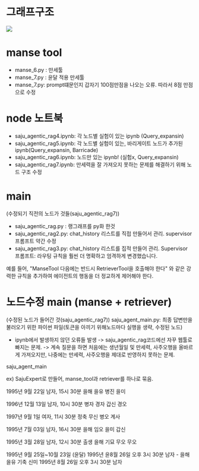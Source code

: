 # 그래프구조

![](https://github.com/Jae-hoya/Fortune/tree/jaeho/saju/%EC%9E%AC%ED%98%B8%EB%8B%98/langgraph_saju/graph.png)

# manse tool
- manse_6.py : 만세툴
- manse_7.py : 윤달 적용 만세툴
- manse_7.py: prompt떄문인지 갑자기 100점만점을 나오는 오류. 따라서 8점 만점으로 수정

# node 노트북
- saju_agentic_rag4.ipynb: 각 노드별 실험이 있는 ipynb (Query_expansin)
- saju_agentic_rag5.ipynb: 각 노드별 실험이 있는, 바리게이트 노드가 추가된 ipynb(Query_expansin, Barricade)
- saju_agentic_rag6.ipynb: 노드만 있는 ipynb! (실험x, Query_expansin)
- saju_agentic_rag7.ipynb: 만세력을 잘 가져오지 못하는 문제를 해결하기 위해 노드 구조 수정

# main
(수정되기 직전의 노드가 것들(saju_agentic_rag7))
- saju_agentic_rag.py : 랭그래프를 py화 한것
- saju_agentic_rag2.py: chat_history 리스트를 직접 만들어서 관리. supervisor 프롬프트 약간 수정
- saju_agentic_rag3.py:  chat_history 리스트를 집적 만들어 관리. Supervisor 프롬프트: 라우팅 규칙을 훨씬 더 명확하고 엄격하게 변경했습니다.

예를 들어, "ManseTool 다음에는 반드시 RetrieverTool을 호출해야 한다" 와 같은 강력한 규칙을 추가하여 에이전트의 행동을 더 정교하게 제어해야 한다.

# 노드수정 main (manse + retriever)
(수정된 노드가 들어간 것(saju_agentic_rag7))
saju_agent_main.py: 최종 답변만을 불러오기 위한 파이썬 파일(토큰을 아끼기 위해노드마다 실행을 생략, 수정된 노드)

- ipynb에서 발생하지 않던 오류들 발생
    -> saju_agentic_rag코드에선 자꾸 웹툴로 빠지는 문제.
    -> 계속 질문을 하면 처음에는 생년월일 및 만세력, 사주오행을 올바르게 가져오지만, 나중에는 만세력, 사주오행을 제대로 반영하지 못하는 문제.

saju_agent_main


ex) 
SajuExpert로 만들어, manse_tool과 retriever를 하나로 묶음.

1995년 9월 22일 남자, 15시 30분
을해 을유 병진 을미

1996년 12월 13일 남자, 10시 30분
병자 경자 갑신 경오

1997년 9월 1일 여자, 11시 30분
정축 무신 병오 계사

1995년 7월 03일 남자, 16시 30분
을해 임오 을미 갑신

1995년 3월 28일 남자, 12시 30분 출생
을해 기묘 무오 무오


1995년 9월 25일~10월 23일 (윤달)
1995년 윤8월 26일 오후 3시 30분 남자 - 을해 을유 기축 신미
1995년 8월 26일 오후 3시 30분 남자